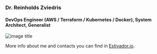 ### Dr. Reinholds Zviedris
#### DevOps Engineer (AWS / Terraform / Kubernetes / Docker), System Architect, Generalist

![image title](https://rushter.com/counter.svg)

More info about me and contacts you can find in [Estivador.io](https://estivador.io/).

<!--
**zxpower/zxpower** is a ✨ _special_ ✨ repository because its `README.md` (this file) appears on your GitHub profile.

Here are some ideas to get you started:

- 🔭 I’m currently working on ...
- 🌱 I’m currently learning ...
- 👯 I’m looking to collaborate on ...
- 🤔 I’m looking for help with ...
- 💬 Ask me about ...
- 📫 How to reach me: ...
- 😄 Pronouns: ...
- ⚡ Fun fact: ...
-->
